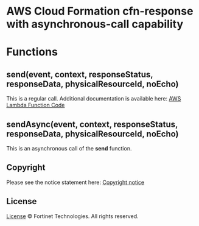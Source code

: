 # AWS Cloud Formation cfn-response with asynchronous-call capability


# Functions

## send(event, context, responseStatus, responseData, physicalResourceId, noEcho)
This is a regular call.
Additional documentation is available here: [AWS Lambda Function Code](https://docs.aws.amazon.com/AWSCloudFormation/latest/UserGuide/aws-properties-lambda-function-code.html)

## sendAsync(event, context, responseStatus, responseData, physicalResourceId, noEcho)
This is an asynchronous call of the **send** function.

## Copyright
Please see the notice statement here: [Copyright notice](https://github.com/fortinet/fortigate-autoscale/blob/1.0/aws_cfn_response/NOTICE)

## License
[License](https://github.com/fortinet/fortigate-autoscale/blob/1.0/LICENSE) © Fortinet Technologies. All rights reserved.
